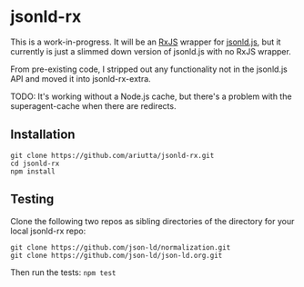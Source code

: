 # jsonld-rx

This is a work-in-progress. It will be an [RxJS](https://github.com/Reactive-Extensions/RxJS) wrapper for [jsonld.js](https://github.com/digitalbazaar/jsonld.js), but it currently is just a slimmed down version of jsonld.js with no RxJS wrapper.

From pre-existing code, I stripped out any functionality not in the jsonld.js API and moved it into jsonld-rx-extra.

TODO: It's working without a Node.js cache, but there's a problem with the superagent-cache when there are redirects.

## Installation

```
git clone https://github.com/ariutta/jsonld-rx.git
cd jsonld-rx
npm install
```

## Testing

Clone the following two repos as sibling directories of the directory for your local jsonld-rx repo:

```
git clone https://github.com/json-ld/normalization.git
git clone https://github.com/json-ld/json-ld.org.git
```

Then run the tests: `npm test`
